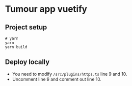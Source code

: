 # Tumour app vuetify

## Project setup

```
# yarn
yarn
yarn build
```

## Deploy locally

- You need to modify `/src/plugins/https.ts` line 9 and 10.
- Uncomment line 9 and comment out line 10.